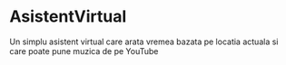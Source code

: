 # AsistentVirtual
Un simplu asistent virtual care arata vremea bazata pe locatia actuala si care poate pune muzica de pe YouTube
